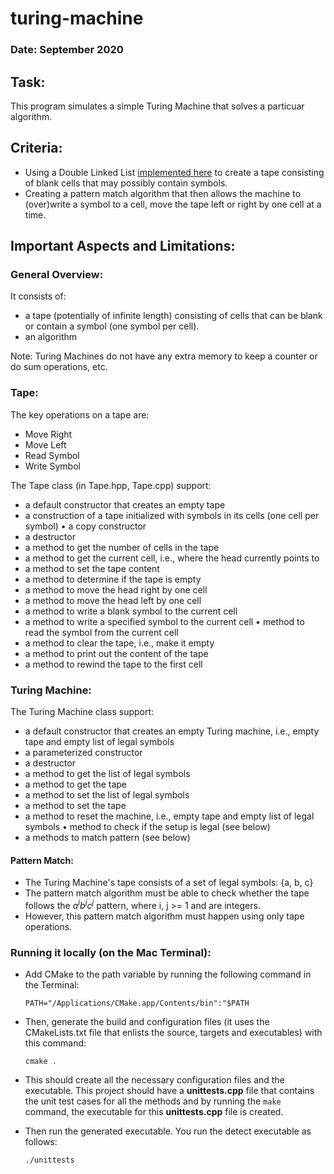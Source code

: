 # turing-machine

### Date: September 2020

## Task:

This program simulates a simple Turing Machine that solves a particuar algorithm.

## Criteria:

* Using a Double Linked List [implemented here](https://github.com/VNMod/Data-Structures-and-Algorithms/tree/main/Data%20Structures/Double%20Linked%20List%20ADT) to create a tape consisting of blank cells that may possibly contain symbols.
* Creating a pattern match algorithm that then allows the machine to (over)write a symbol to a cell, move the tape left or right by one cell at a time.

## Important Aspects and Limitations:

### General Overview:

It consists of:

- a tape (potentially of infinite length) consisting of cells that can be blank or contain a symbol (one symbol per cell).
- an algorithm

Note: Turing Machines do not have any extra memory to keep a counter or do sum operations, etc.

### Tape:

The key operations on a tape are:

- Move Right
- Move Left
- Read Symbol
- Write Symbol

The Tape class (in Tape.hpp, Tape.cpp) support:

- a default constructor that creates an empty tape
- a construction of a tape initialized with symbols in its cells (one cell per symbol) • a copy constructor
- a destructor
- a method to get the number of cells in the tape
- a method to get the current cell, i.e., where the head currently points to
- a method to set the tape content
- a method to determine if the tape is empty
- a method to move the head right by one cell
- a method to move the head left by one cell
- a method to write a blank symbol to the current cell
- a method to write a specified symbol to the current cell • method to read the symbol from the current cell
- a method to clear the tape, i.e., make it empty
- a method to print out the content of the tape
- a method to rewind the tape to the first cell

### Turing Machine:

The Turing Machine class support:

- a default constructor that creates an empty Turing machine, i.e., empty tape and empty list of legal
symbols
- a parameterized constructor
- a destructor
- a method to get the list of legal symbols
- a method to get the tape
- a method to set the list of legal symbols
- a method to set the tape
- a method to reset the machine, i.e., empty tape and empty list of legal symbols • method to check if the setup is legal (see below)
- a methods to match pattern (see below)

#### Pattern Match:

- The Turing Machine's tape consists of a set of legal symbols: {a, b, c}
- The pattern match algorithm must be able to check whether the tape follows the *a<sup>i</sup>b<sup>j</sup>c<sup>j</sup>* pattern, where i, j >= 1 and are integers.
- However, this pattern match algorithm must happen using only tape operations.

### Running it locally (on the Mac Terminal):

- Add CMake to the path variable by running the following command in the Terminal:
  ```
  PATH="/Applications/CMake.app/Contents/bin":"$PATH
  ```
  
- Then, generate the build and configuration files (it uses the CMakeLists.txt file that enlists the source, targets and executables) with this command:

  ```
  cmake .
  ```
  
- This should create all the necessary configuration files and the executable. This project should have a **unittests.cpp** file that contains the unit test cases for all the methods and by running the   ```make``` command, the executable for this **unittests.cpp** file is created.

- Then run the generated executable. You run the detect executable as follows:

  ```
  ./unittests
  ```
  
  
